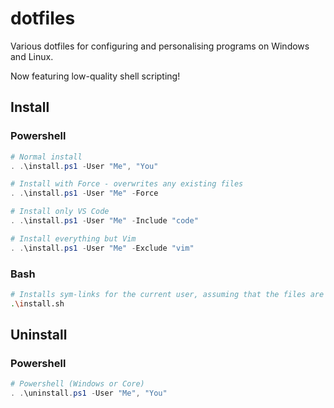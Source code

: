 # dotfiles

Various dotfiles for configuring and personalising programs on Windows and Linux.

Now featuring low-quality shell scripting!

## Install

### Powershell

``` Powershell
# Normal install
. .\install.ps1 -User "Me", "You"

# Install with Force - overwrites any existing files
. .\install.ps1 -User "Me" -Force

# Install only VS Code
. .\install.ps1 -User "Me" -Include "code"

# Install everything but Vim
. .\install.ps1 -User "Me" -Exclude "vim"
```

### Bash

``` Bash
# Installs sym-links for the current user, assuming that the files are in ~/dotfiles - this is even worse than the Powershell!
.\install.sh
```

## Uninstall

### Powershell

``` Powershell
# Powershell (Windows or Core)
. .\uninstall.ps1 -User "Me", "You"
```